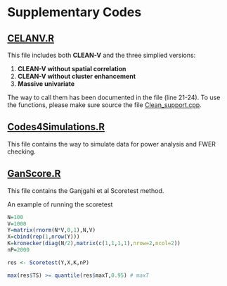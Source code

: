 # Supplementary Codes 

## [CELANV.R](https://github.com/RuyiPan/Code4Review-CLEAN-V/blob/main/CLEANV.R)
This file includes both **CLEAN-V** and the three simplied versions:
1. **CLEAN-V without spatial correlation**
2. **CLEAN-V without cluster enhancement**
3. **Massive univariate**

The way to call them has been documented in the file (line 21-24).
To use the functions, please make sure source the file [Clean_support.cpp](https://github.com/RuyiPan/Code4Review-CLEAN-V/blob/main/Clean_support.cpp).

## [Codes4Simulations.R](https://github.com/RuyiPan/Code4Review-CLEAN-V/blob/main/Code4Simulations.R)
This file contains the way to simulate data for power analysis and FWER checking.

## [GanScore.R](https://github.com/RuyiPan/Code4Review-CLEAN-V/blob/main/GanScore.R)
This file contains the Ganjgahi et al Scoretest method. 

An example of running the scoretest 
```R
N=100
V=1000
Y=matrix(rnorm(N*V,0,1),N,V)
X=cbind(rep(1,nrow(Y)))
K=kronecker(diag(N/2),matrix(c(1,1,1,1),nrow=2,ncol=2))
nP=2000

res <- Scoretest(Y,X,K,nP)

max(res$TS) >= quantile(res$maxT,0.95) # maxT
```